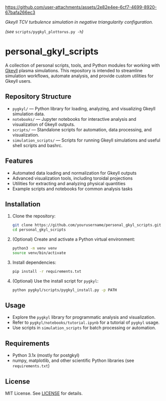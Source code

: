 



https://github.com/user-attachments/assets/2e82e4ee-6cf7-4699-8920-67bafa266ec3


_Gkeyll TCV turbulence simulation in negative triangularity configuration._

_(see_ `scripts/pygkyl_plottorus.py -h`_)_

# personal_gkyl_scripts

A collection of personal scripts, tools, and Python modules for working with [Gkeyll](https://gkeyll.readthedocs.io/) plasma simulations. This repository is intended to streamline simulation workflows, automate analysis, and provide custom utilities for Gkeyll users.

## Repository Structure

- `pygkyl/` — Python library for loading, analyzing, and visualizing Gkeyll simulation data.
- `notebooks/` — Jupyter notebooks for interactive analysis and visualization of Gkeyll outputs.
- `scripts/` — Standalone scripts for automation, data processing, and visualization.
- `simulation_scripts/` — Scripts for running Gkeyll simulations and useful shell scripts and bashrc.

## Features

- Automated data loading and normalization for Gkeyll outputs
- Advanced visualization tools, including toroidal projections
- Utilities for extracting and analyzing physical quantities
- Example scripts and notebooks for common analysis tasks

## Installation

1. Clone the repository:
   ```bash
   git clone https://github.com/yourusername/personal_gkyl_scripts.git
   cd personal_gkyl_scripts
   ```

2. (Optional) Create and activate a Python virtual environment:
   ```bash
   python3 -m venv venv
   source venv/bin/activate
   ```

3. Install dependencies:
   ```bash
   pip install -r requirements.txt
   ```

4. (Optional) Use the install script for `pygkyl`:
   ```bash
   python pygkyl/scripts/pygkyl_install.py -p PATH
   ```

## Usage

- Explore the `pygkyl` library for programmatic analysis and visualization.
- Refer to `pygkyl/notebooks/tutorial.ipynb` for a tutorial of `pygkyl` usage.
- Use scripts in `simulation_scripts` for batch processing or automation.

## Requirements

- Python 3.1x (mostly for postgkyl)
- numpy, matplotlib, and other scientific Python libraries (see `requirements.txt`)

## License

MIT License. See [LICENSE](LICENSE) for details.
